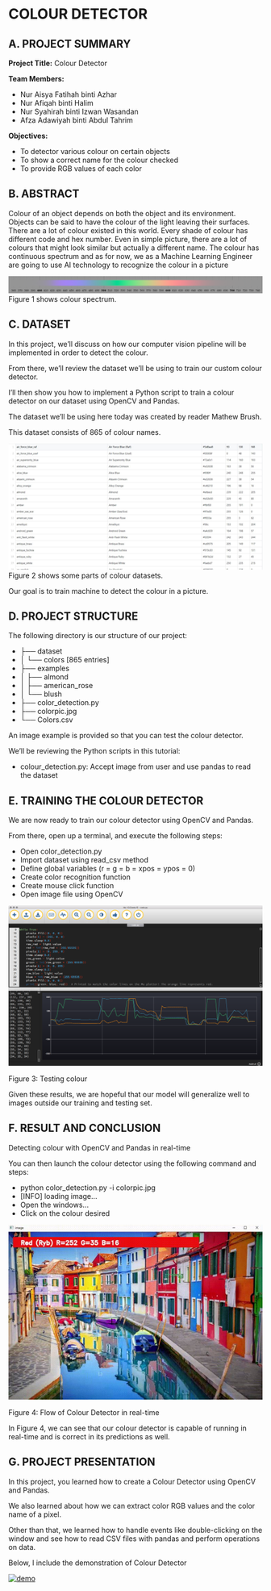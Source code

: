 # COLOUR DETECTOR 

## A. PROJECT SUMMARY

**Project Title:** Colour Detector

**Team Members:** 
- Nur Aisya Fatihah binti Azhar
- Nur Afiqah binti Halim
- Nur Syahirah binti Izwan Wasandan
- Afza Adawiyah binti Abdul Tahrim


**Objectives:**
- To detector various colour on certain objects
- To show a correct name for the colour checked
- To provide RGB values of each color


##  B. ABSTRACT 

  Colour of an object depends on both the object and its environment. Objects can be said to have the colour of the light leaving their surfaces. There are a lot of colour existed in this world. Every shade of colour has different code and hex number. Even in simple picture, there are a lot of colours that might look similar but actually a different name. 
  The colour has continuous spectrum and as for now, we as a Machine Learning Engineer are going to use AI technology to recognize the colour in a picture


![Coding](https://github.com/aisyafatihah/AI-Project/blob/main/AI/figure1.png)
Figure 1 shows colour spectrum.


## C.  DATASET

In this project, we’ll discuss on how our computer vision pipeline will be implemented in order to detect the colour.

From there, we’ll review the dataset we’ll be using to train our custom colour detector.

I’ll then show you how to implement a Python script to train a colour detector on our dataset using OpenCV and Pandas.

The dataset we’ll be using here today was created by reader Mathew Brush.

This dataset consists of 865 of colour names.

![Coding](https://github.com/aisyafatihah/AI-Project/blob/main/AI/dataset.JPG)
Figure 2 shows some parts of colour datasets.

Our goal is to train machine to detect the colour in a picture.


## D.   PROJECT STRUCTURE

The following directory is our structure of our project:
- ├── dataset
- │   └── colors [865 entries]
- ├── examples
- │   ├── almond
- │   ├── american_rose
- │   └── blush
- ├── color_detection.py
- ├── colorpic.jpg
- └── Colors.csv

An image example is provided so that you can test the colour detector.

We’ll be reviewing the Python scripts in this tutorial:

- colour_detection.py: Accept image from user and use pandas to read the dataset



## E.  TRAINING THE COLOUR DETECTOR

We are now ready to train our colour detector using OpenCV and Pandas.

From there, open up a terminal, and execute the following steps:

- Open color_detection.py
- Import dataset using read_csv method
- Define global variables (r = g = b = xpos = ypos = 0)
- Create color recognition function
- Create mouse click function
- Open image file using OpenCV


![Figure 4](https://github.com/aisyafatihah/AI-Project/blob/main/AI/PLotterColour.png)

Figure 3: Testing colour 

Given these results, we are hopeful that our model will generalize well to images outside our training and testing set.


## F.  RESULT AND CONCLUSION

Detecting colour with OpenCV and Pandas in real-time

You can then launch the colour detector using the following command and steps:
- python color_detection.py -i colorpic.jpg
- [INFO] loading image...
- Open the windows...
- Click on the colour desired

![Figure5](https://github.com/aisyafatihah/AI-Project/blob/main/AI/colour_detect.JPG)

Figure 4: Flow of Colour Detector in real-time 

In Figure 4, we can see that our colour detector is capable of running in real-time and is correct in its predictions as well.



## G.   PROJECT PRESENTATION 

In this project, you learned how to create a Colour Detector using OpenCV and Pandas.

We also  learned about how we can extract color RGB values and the color name of a pixel. 

Other than that, we learned how to handle events like double-clicking on the window and see how to read CSV files with pandas and perform operations on data.

Below, I include the demonstration of Colour Detector

[![demo](https://img.youtube.com/vi/JxmmOktlN6U/0.jpg)](https://www.youtube.com/watch?v=JxmmOktlN6U "demo")

